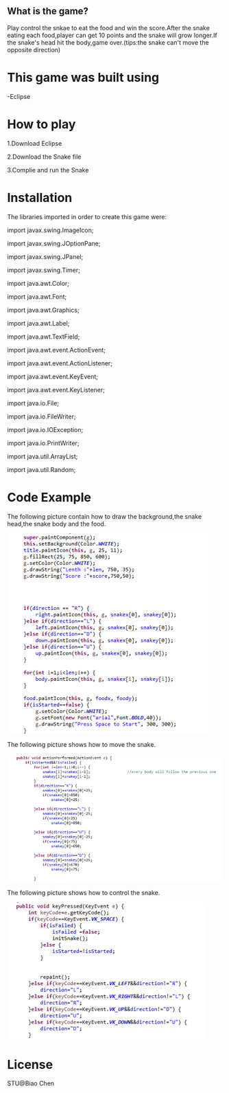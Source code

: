 ## What is the game?
Play control the snkae to eat the food and win the score.After the snake eating each food,player can get 10 points and the snake will grow longer.If the snake's head hit the body,game over.(tips:the snake can't move the opposite direction)


# This game was built using
-Eclipse

# How to play
1.Download Eclipse

2.Download the Snake file

3.Complie and run the Snake


# Installation
The libraries imported in order to create this game were:

import javax.swing.ImageIcon;

import javax.swing.JOptionPane;

import javax.swing.JPanel;

import javax.swing.Timer;

import java.awt.Color;

import java.awt.Font;

import java.awt.Graphics;

import java.awt.Label;

import java.awt.TextField;

import java.awt.event.ActionEvent;

import java.awt.event.ActionListener;

import java.awt.event.KeyEvent;

import java.awt.event.KeyListener;

import java.io.File;

import java.io.FileWriter;

import java.io.IOException;

import java.io.PrintWriter;

import java.util.ArrayList;

import java.util.Random;

# Code Example
The following picture contain how to draw the background,the snake head,the snake body and the food.

![image](https://github.com/Stephencb0217/final-project/blob/master/3.png)

The following picture shows how to move the snake.

![image](https://github.com/Stephencb0217/final-project/blob/master/2.png)

The following picture shows how to control the snake.

![image](https://github.com/Stephencb0217/final-project/blob/master/1.png)

# License
STU@Biao Chen
